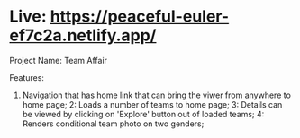 # Live: https://peaceful-euler-ef7c2a.netlify.app/

Project Name: Team Affair

Features:
1. Navigation that has home link that can bring the viwer from anywhere to home page;
2: Loads a number of teams to home page;
3: Details can be viewed by clicking on 'Explore' button out of loaded teams;
4: Renders conditional team photo on two genders;

